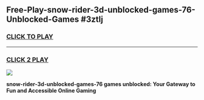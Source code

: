 
## Free-Play-snow-rider-3d-unblocked-games-76-Unblocked-Games #3ztlj
<h3>
<a href="https://news.freeplayer.one?title=snow-rider-3d-unblocked-games-76&ref=8M">CLICK TO PLAY</a></h3>
<hr>

<h3>
<a href="https://news.freeplayer.one?title=snow-rider-3d-unblocked-games-76&ref=8M">CLICK 2 PLAY</a>
  
</h3>

<a href="https://news.freeplayer.one?title=snow-rider-3d-unblocked-games-76&ref=8M"><img src="https://clearcache.store/games.png"></a>


**snow-rider-3d-unblocked-games-76 games unblocked: Your Gateway to Fun and Accessible Online Gaming**

